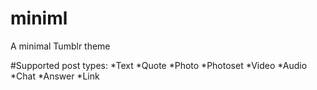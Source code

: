 # miniml
A minimal Tumblr theme

#Supported post types:
*Text
*Quote
*Photo
*Photoset
*Video
*Audio
*Chat
*Answer
*Link
